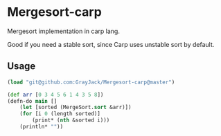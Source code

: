 # Mergesort-carp
Mergesort implementation in carp lang.

Good if you need a stable sort, since Carp uses unstable sort by default.

## Usage
```clojure
(load "git@github.com:GrayJack/Mergesort-carp@master")

(def arr [0 3 4 5 6 1 4 3 5 8])
(defn-do main []
    (let [sorted (MergeSort.sort &arr)])
    (for [i 0 (length sorted)]
        (print* (nth &sorted i)))
    (println* ""))
```
